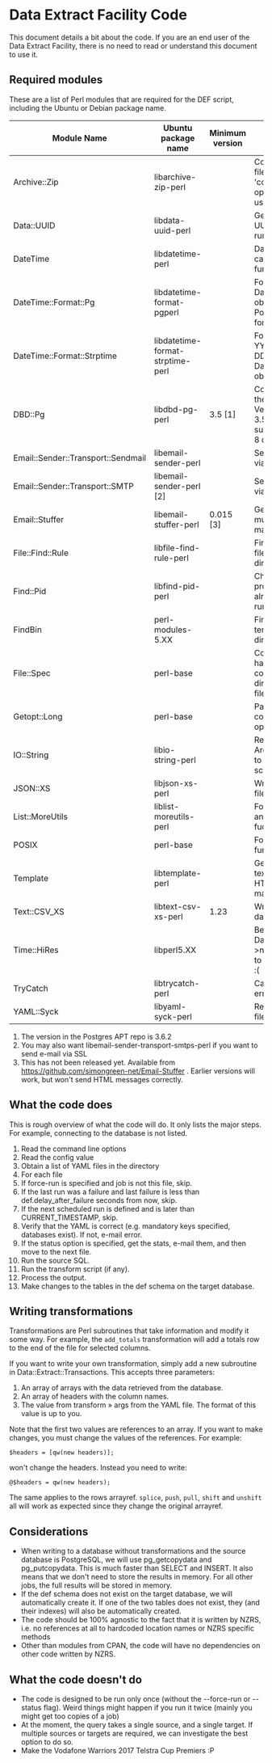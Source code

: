 # Data Extract Facility Code

This document details a bit about the code. If you are an end user of the Data Extract Facility, there is no need to read or understand this document to use it.

## Required modules

These are a list of Perl modules that are required for the DEF script, including the Ubuntu or Debian package name.

| Module Name | Ubuntu package name | Minimum version | Purpose |
| --- | --- | --- | --- |
| Archive::Zip | libarchive-zip-perl | | Compress files if the 'compress' option is used. |
| Data::UUID | libdata-uuid-perl |  | Generate UUIDS for job run ids. |
| DateTime | libdatetime-perl | | Date calculating functions. |
| DateTime::Format::Pg | libdatetime-format-pgperl | | Formatting of DateTime objects to Postgres format. |
| DateTime::Format::Strptime | libdatetime-format-strptime-perl | | Formatting of YYYY-MM-DD strings to DateTime objects. |
| DBD::Pg | libdbd-pg-perl | 3.5 [1] | Connect to the database. Versions < 3.5 don't support UTF-8 correctly. |
| Email::Sender::Transport::Sendmail | libemail-sender-perl | | Send e-mail via sendmail. |
| Email::Sender::Transport::SMTP | libemail-sender-perl [2] | | Send e-mail via SMTP. |
| Email::Stuffer | libemail-stuffer-perl | 0.015 [3] | Generate multipart e-mails. |
| File::Find::Rule | libfile-find-rule-perl | | Find all YAML files in a directory. |
| Find::Pid | libfind-pid-perl | | Check if the process is already running. |
| FindBin | perl-modules-5.XX | | Find the template directory. |
| File::Spec | perl-base | | Correct handling of concatenating directory and files together. |
| Getopt::Long | perl-base | | Parse command line options. |
| IO::String | libio-string-perl | | Required for Archive::Zip to write to scalars. |
| JSON::XS | libjson-xs-perl | | Write JSON files. Fast. |
| List::MoreUtils | liblist-moreutils-perl | | For the 'any' and 'mesh' fuctions. |
| POSIX | perl-base | | For the fmod function. |
| Template | libtemplate-perl | | Generating text and HTML e-mails. |
| Text::CSV_XS | libtext-csv-xs-perl | 1.23 | Write CSV data. Fast. |
| Time::HiRes | libperl5.XX | | Because DateTime->now() is only to the second :( |
| TryCatch | libtrycatch-perl | | Capture errors. |
| YAML::Syck | libyaml-syck-perl | | Reads YAML files. Fast. |

1. The version in the Postgres APT repo is 3.6.2
1. You may also want libemail-sender-transport-smtps-perl if you want to send e-mail via SSL
1. This has not been released yet. Available from https://github.com/simongreen-net/Email-Stuffer . Earlier versions will work, but won't send HTML messages correctly.

## What the code does

This is rough overview of what the code will do. It only lists the major steps. For example, connecting to the database is not listed.

1. Read the command line options
1. Read the config value
1. Obtain a list of YAML files in the directory
1. For each file
  1. If force-run is specified and job is not this file, skip.
  1. If the last run was a failure and last failure is less than def.delay_after_failure seconds from now, skip.
  1. If the next scheduled run is defined and is later than CURRENT_TIMESTAMP, skip.
  1. Verify that the YAML is correct (e.g. mandatory keys specified, databases exist). If not, e-mail error.
  1. If the status option is specified, get the stats, e-mail them, and then move to the next file.
  1. Run the source SQL.
  1. Run the transform script (if any).
  1. Process the output.
  1. Make changes to the tables in the def schema on the target database.

## Writing transformations

Transformations are Perl subroutines that take information and modify it some way. For example, the `add_totals` transformation will add a totals row to the end of the file for selected columns.

If you want to write your own transformation, simply add a new subroutine in Data::Extract::Transactions. This accepts three parameters:

1. An array of arrays with the data retrieved from the database.
1. An array of headers with the column names.
1. The value from transform » args from the YAML file. The format of this value is up to you.

Note that the first two values are references to an array. If you want to make changes, you must change the values of the references. For example:

    $headers = [qw(new headers)];
    
won't change the headers. Instead you need to write:

    @$headers = qw(new headers);
    
The same applies to the rows arrayref. `splice`, `push`, `pull`, `shift` and `unshift` all will work as expected since they change the original arrayref.


## Considerations

* When writing to a database without transformations and the source database is PostgreSQL, we will use pg_getcopydata and pg_putcopydata. This is much faster than SELECT and INSERT. It also means that we don't need to store the results in memory. For all other jobs, the full results will be stored in memory.
* If the def schema does not exist on the target database, we will automatically create it. If one of the two tables does not exist, they (and their indexes) will also be automatically created.
* The code should be 100% agnostic to the fact that it is written by NZRS, i.e. no references at all to hardcoded location names or NZRS specific methods
* Other than modules from CPAN, the code will have no dependencies on other code written by NZRS.

## What the code doesn't do

* The code is designed to be run only once (without the --force-run or --status flag). Weird things might happen if you run it twice (mainly you might get too copies of a job)
* At the moment, the query takes a single source, and a single target. If multiple sources or targets are required, we can investigate the best option to do so.
* Make the Vodafone Warriors 2017 Telstra Cup Premiers :P

